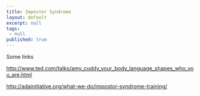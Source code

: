 ```yaml
---
title: Imposter Syndrome
layout: default
excerpt: null
tags:
 - null
published: true
---
```


Some links

http://www.ted.com/talks/amy_cuddy_your_body_language_shapes_who_you_are.html

http://adainitiative.org/what-we-do/impostor-syndrome-training/
